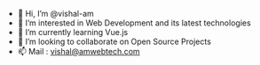 - 👋 Hi, I’m @vishal-am
- 👀 I’m interested in Web Development and its latest technologies
- 🌱 I’m currently learning Vue.js
- 💞️ I’m looking to collaborate on Open Source Projects
- 📫 Mail : vishal@amwebtech.com

<!---
vishal-am/vishal-am is a ✨ special ✨ repository because its `README.md` (this file) appears on your GitHub profile.
You can click the Preview link to take a look at your changes.
--->
